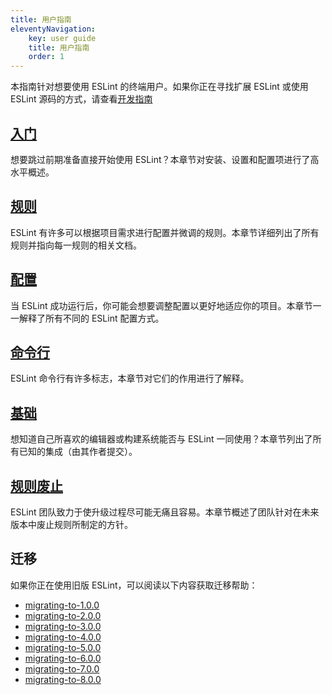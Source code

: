 ```yaml
---
title: 用户指南
eleventyNavigation:
    key: user guide
    title: 用户指南
    order: 1
---
```


本指南针对想要使用 ESLint 的终端用户。如果你正在寻找扩展 ESLint 或使用 ESLint 源码的方式，请查看[开发指南](../developer-guide/)

## [入门](getting-started)

想要跳过前期准备直接开始使用 ESLint？本章节对安装、设置和配置项进行了高水平概述。

## [规则](../rules/)

ESLint 有许多可以根据项目需求进行配置并微调的规则。本章节详细列出了所有规则并指向每一规则的相关文档。

## [配置](configuring/)

当 ESLint 成功运行后，你可能会想要调整配置以更好地适应你的项目。本章节一一解释了所有不同的 ESLint 配置方式。

## [命令行](command-line-interface)

ESLint 命令行有许多标志，本章节对它们的作用进行了解释。

## [基础](integrations)

想知道自己所喜欢的编辑器或构建系统能否与 ESLint 一同使用？本章节列出了所有已知的集成（由其作者提交）。

## [规则废止](rule-deprecation)

ESLint 团队致力于使升级过程尽可能无痛且容易。本章节概述了团队针对在未来版本中废止规则所制定的方针。

## 迁移

如果你正在使用旧版 ESLint，可以阅读以下内容获取迁移帮助：

* [migrating-to-1.0.0](migrating-to-1.0.0)
* [migrating-to-2.0.0](migrating-to-2.0.0)
* [migrating-to-3.0.0](migrating-to-3.0.0)
* [migrating-to-4.0.0](migrating-to-4.0.0)
* [migrating-to-5.0.0](migrating-to-5.0.0)
* [migrating-to-6.0.0](migrating-to-6.0.0)
* [migrating-to-7.0.0](migrating-to-7.0.0)
* [migrating-to-8.0.0](migrating-to-8.0.0)
